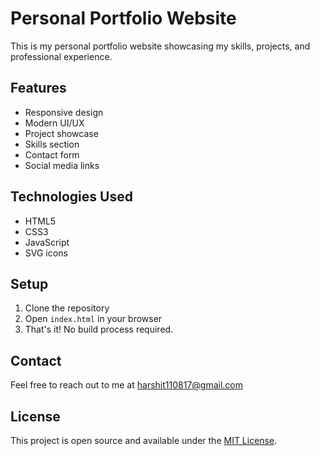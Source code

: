 # Personal Portfolio Website

This is my personal portfolio website showcasing my skills, projects, and professional experience.

## Features

- Responsive design
- Modern UI/UX
- Project showcase
- Skills section
- Contact form
- Social media links

## Technologies Used

- HTML5
- CSS3
- JavaScript
- SVG icons

## Setup

1. Clone the repository
2. Open `index.html` in your browser
3. That's it! No build process required.

## Contact

Feel free to reach out to me at [harshit110817@gmail.com](mailto:harshit110817@gmail.com)

## License

This project is open source and available under the [MIT License](LICENSE). 